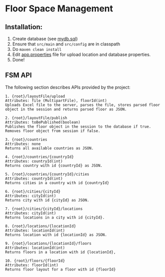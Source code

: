 # Floor Space Management

## Installation:
1. Create database (see [mydb.sql](https://github.com/AmeyKamat/FSM/blob/master/mydb.sql))
2. Ensure that `src/main` and `src/config` are in classpath
3. Do `maven clean install`
4. Edit [app.properties](https://github.com/AmeyKamat/FSM/blob/master/config/app.properties) file for upload location and database properties. 
6. Done!

## FSM API
The following section describes APIs provided by the project:

```
1. {root}/layoutFile/upload
Attributes: file (MultipartFile), floorId(int)  
Uploads Excel file to the server, parses the file, stores parsed floor object in the session and returns parsed floor as JSON.

2. {root}/layoutFile/publish
Attributes: toBePublished(boolean)
Publishes the floor object in the session to the database if true. Removes floor object from session if false.

3. {root}/countries
Attributes: none
Returns all available countries as JSON.

4. {root}/countries/{countryId}
Attributes: countryId(int)
Returns country with id {countryId} as JSON.

5. {root}/countries/{countryId}/cities
Attributes: countryId(int)
Returns cities in a country with id {countryId}

6. {root}/cities/{cityId}
Attributes: cityId(int)
Returns city with id {cityId} as JSON.

7. {root}/cities/{cityId}/locations
Attributes: cityId(int)
Returns locations in a city with id {cityId}.

8. {root}/locations/{locationId}
Attributes: locationId(int)
Returns location with id {locationId} as JSON.

9. {root}/locations/{locationId}/floors
Attributes: locationId(int)
Returns floors in a location with id {locationId},

10. {root}/floors/{floorId}
Attributes: floorId(int)
Returns floor layout for a floor with id {floorId}

```